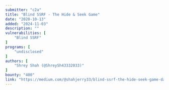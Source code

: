 ```yaml
---
submitter: "c2a"
title: "Blind SSRF - The Hide & Seek Game"
date: "2020-10-13"
added: "2024-11-03"
description: ""
vulnerabilities: [
    "Blind SSRF"
]
programs: [
    "undisclosed"
]
authors: [
    "Shrey Shah (@ShreySh43332033)"
]
bounty: "400"
link: "https://medium.com/@shahjerry33/blind-ssrf-the-hide-seek-game-da9d0ecef2fb"
---
```




